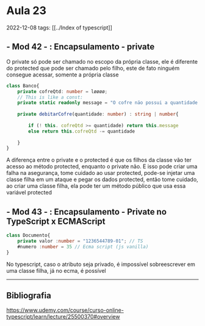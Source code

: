 # Aula 23
2022-12-08
tags: [[../Index of typescript]]

## - Mod 42 - : Encapsulamento - private

O private só pode ser chamado no escopo da própria classe, ele é diferente do protected que pode ser chamado pelo filho, este de fato ninguém consegue acessar, somente a própria classe

~~~ts
class Banco{
	private cofreQtd: number = løøøø;
	// This is like a const:
	private static readonly message = "O cofre näo possui a quantidade requisitada" 
	
	private debitarCofre(quantidade: number) : string | number{
	
		if (! this. cofreQtd >= quantidade) return this.message
		else return this.cofreQtd -= quantidade 
	
	}
}
~~~

A diferença entre o private e o protected é que os filhos da classe vão ter acesso ao método protected, enquanto o private não. E isso pode criar uma falha na asegurança, tome cuidado ao usar protected, pode-se injetar uma classe filha em um ataque e pegar os dados protected, então tome cuidado, ao criar uma classe filha, ela pode ter um método público que usa essa variável protected


## - Mod 43 - : Encapsulamento - Private no TypeScript x ECMAScript

~~~ts
class Documento{
	private valor :number = "1236544789-01"; // TS
	#numero :number = 35 // Ecma script (js vanilla)
}
~~~

No typescript, caso o atributo seja privado, é impossível sobreescrever em uma classe filha, já no ecma, é possível

-----------------------------------------------
## Bibliografia

https://www.udemy.com/course/curso-online-typescript/learn/lecture/25500370#overview
